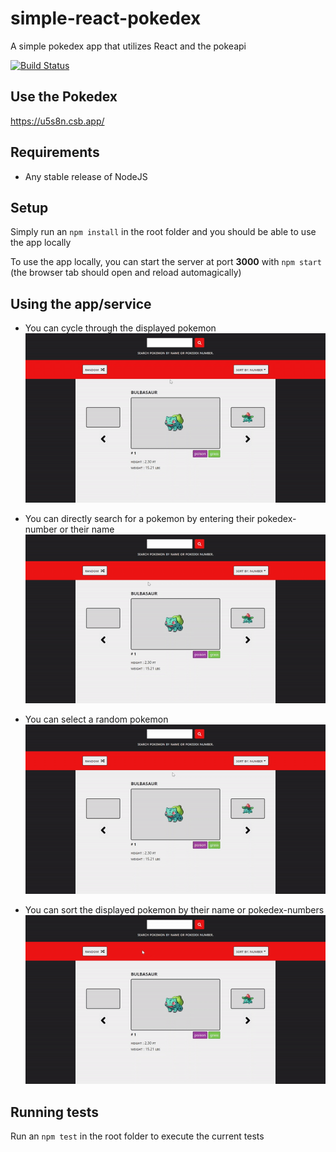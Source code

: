 # simple-react-pokedex

A simple pokedex app that utilizes React and the pokeapi

[![Build Status](https://travis-ci.com/DaemonWill/simple-react-pokedex.svg?branch=master)](https://travis-ci.com/DaemonWill/simple-react-pokedex)

## Use the Pokedex

https://u5s8n.csb.app/

## Requirements

* Any stable release of NodeJS

## Setup

Simply run an `npm install` in the root folder and you should be able to use the app locally

To use the app locally, you can start the server at port **3000** with `npm start` (the browser tab should open and reload automagically)

## Using the app/service

* You can cycle through the displayed pokemon
![Alt Text](https://github.com/DaemonWill/simple-react-pokedex/blob/master/public/gifs/simple-pokedex-switching.gif)

* You can directly search for a pokemon by entering their pokedex-number or their name
![Alt Text](https://github.com/DaemonWill/simple-react-pokedex/blob/master/public/gifs/simple-pokedex-searching.gif)

* You can select a random pokemon
![Alt Text](https://github.com/DaemonWill/simple-react-pokedex/blob/master/public/gifs/simple-pokedex-randomizing.gif)

* You can sort the displayed pokemon by their name or pokedex-numbers
![Alt Text](https://github.com/DaemonWill/simple-react-pokedex/blob/master/public/gifs/simple-pokedex-sorting.gif)

## Running tests

Run an `npm test` in the root folder to execute the current tests
